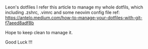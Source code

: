 Leon's dotfiles
I refer this article to manage my whole dotfils, which including .zshrc, .vimrc and some neovim config file 
ref: https://antelo.medium.com/how-to-manage-your-dotfiles-with-git-f7aeed8adf8b

Hope to keep clean to manage it.

Good Luck !!!
